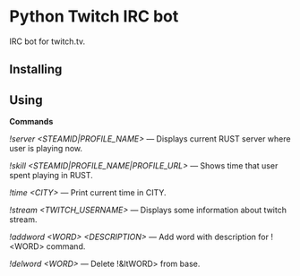 Python Twitch IRC bot
============

IRC bot for twitch.tv.



Installing
------------




Using
------------
**Commands**

*!server &lt;STEAMID|PROFILE_NAME&gt;*
— Displays current RUST server where user is playing now.

*!skill &lt;STEAMID|PROFILE_NAME|PROFILE_URL&gt;*
— Shows time that user spent playing in RUST.

*!time &lt;CITY&gt;*
— Print current time in CITY.

*!stream &lt;TWITCH_USERNAME&gt;*
— Displays some information about twitch stream.

*!addword &lt;WORD&gt; &lt;DESCRIPTION&gt;*
— Add word with description for !&lt;WORD&gt; command.

*!delword &lt;WORD&gt;*
— Delete !&ltWORD&gt; from base.
